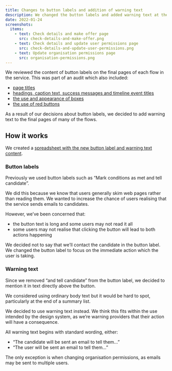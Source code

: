 ```yaml
---
title: Changes to button labels and addition of warning text
description: We changed the button labels and added warning text at the end of many flows within the service.
date: 2022-01-24
screenshots:
  items:
    - text: Check details and make offer page
      src: check-details-and-make-offer.png
    - text: Check details and update user permissions page
      src: check-details-and-update-user-permissions.png
    - text: Update organisation permissions page
      src: organisation-permissions.png
---
```


We reviewed the content of button labels on the final pages of each flow in the service. This was part of an audit which also included:

- [page titles](/2022-01-20-making-page-titles-consistent-and-more-meaningful)
- [headings, caption text, success messages and timeline event titles](/2022-01-24-changes-to-headings-caption-text-success-messages-and-timeline-event-titles)
- [the use and appearance of boxes](/changes-to-the-use-and-appearance-of-boxes)
- [the use of red buttons](/2022-01-12-changing-the-way-we-use-red-warning-buttons)

As a result of our decisions about button labels, we decided to add warning text to the final pages of many of the flows.

## How it works

We created a [spreadsheet with the new button label and warning text content](https://docs.google.com/spreadsheets/d/1nfI8Es-Q1_klKeiYe5r2znlr688b12lRIOZF_dt5EwI/edit?pli=1#gid=0).

### Button labels

Previously we used button labels such as “Mark conditions as met and tell candidate”.

We did this because we know that users generally skim web pages rather than reading them. We wanted to increase the chance of users realising that the service sends emails to candidates.

However, we’ve been concerned that:

- the button text is long and some users may not read it all
- some users may not realise that clicking the button will lead to both actions happening

We decided not to say that we’ll contact the candidate in the button label. We changed the button label to focus on the immediate action which the user is taking.

### Warning text

Since we removed “and tell candidate” from the button label, we decided to mention it in text directly above the button.

We considered using ordinary body text but it would be hard to spot, particularly at the end of a summary list.

We decided to use warning text instead. We think this fits within the use intended by the design system, as we’re warning providers that their action will have a consequence.

All warning text begins with standard wording, either:

- “The candidate will be sent an email to tell them…”
- “The user will be sent an email to tell them…”

The only exception is when changing organisation permissions, as emails may be sent to multiple users.
